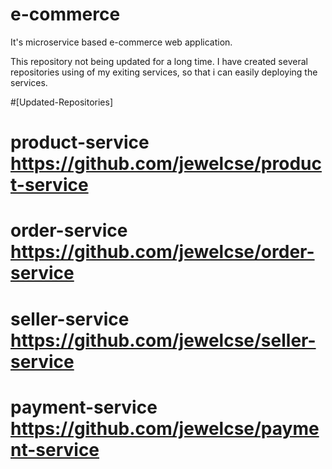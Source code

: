 # e-commerce
It's microservice based e-commerce web application.


This repository not being updated for a long time. I have created several repositories using of my exiting services, so that i can easily deploying the services.

#[Updated-Repositories]
# product-service https://github.com/jewelcse/product-service
# order-service https://github.com/jewelcse/order-service
# seller-service https://github.com/jewelcse/seller-service
# payment-service https://github.com/jewelcse/payment-service
